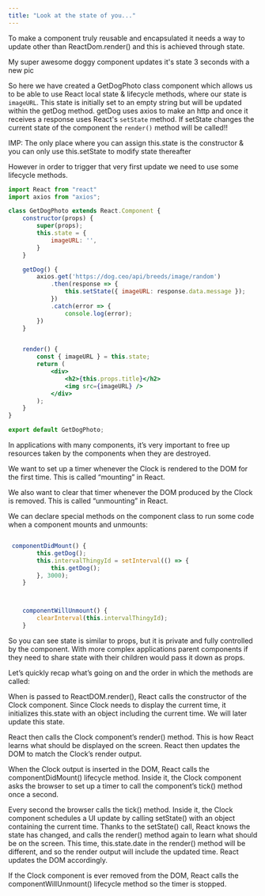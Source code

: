 ```yaml
---
title: "Look at the state of you..."
---
```


To make a component truly reusable and encapsulated it needs a way to update other than ReactDom.render() and this is
achieved through state.

My super awesome doggy component updates it's state 3 seconds with a new pic


So here we have created a GetDogPhoto class component which allows us to be able to use React local state & lifecycle methods,
where our state is `imageURL`.  This state is initially set to an empty string but will be updated within the getDog method.
getDog uses axios to make an http and once it receives a response uses React's `setState` method.
If setState changes the current state of the component the `render()` method will be called!!

IMP: The only place where you can assign this.state is the constructor & you can only use this.setState to modify state thereafter

However in order to trigger that very first update we need to use some lifecycle methods.

```jsx
import React from "react"
import axios from "axios";

class GetDogPhoto extends React.Component {
    constructor(props) {
        super(props);
        this.state = {
            imageURL: '',
        }
    }

    getDog() {
        axios.get('https://dog.ceo/api/breeds/image/random')
            .then(response => {
                this.setState({ imageURL: response.data.message });
            })
            .catch(error => {
                console.log(error);
        })
    }


    render() {
        const { imageURL } = this.state;
        return (
            <div>
                <h2>{this.props.title}</h2>
                <img src={imageURL} />
            </div>
        );
    }
}

export default GetDogPhoto;
```

In applications with many components, it’s very important to free up resources taken by the components when they are destroyed.

We want to set up a timer whenever the Clock is rendered to the DOM for the first time. This is called “mounting” in React.

We also want to clear that timer whenever the DOM produced by the Clock is removed. This is called “unmounting” in React.

We can declare special methods on the component class to run some code when a component mounts and unmounts:




```jsx

 componentDidMount() {
        this.getDog();
        this.intervalThingyId = setInterval(() => {
            this.getDog();
        }, 3000);
    }



    componentWillUnmount() {
        clearInterval(this.intervalThingyId);
    }

```

So you can see state is similar to props, but it is private and fully controlled by the component.  With more complex
applications parent components if they need to share state with their children would pass it down as props.


Let’s quickly recap what’s going on and the order in which the methods are called:

When <Clock /> is passed to ReactDOM.render(), React calls the constructor of the Clock component. Since Clock needs to display the current time, it initializes this.state with an object including the current time. We will later update this state.

React then calls the Clock component’s render() method. This is how React learns what should be displayed on the screen. React then updates the DOM to match the Clock’s render output.

When the Clock output is inserted in the DOM, React calls the componentDidMount() lifecycle method. Inside it, the Clock component asks the browser to set up a timer to call the component’s tick() method once a second.

Every second the browser calls the tick() method. Inside it, the Clock component schedules a UI update by calling setState() with an object containing the current time. Thanks to the setState() call, React knows the state has changed, and calls the render() method again to learn what should be on the screen. This time, this.state.date in the render() method will be different, and so the render output will include the updated time. React updates the DOM accordingly.

If the Clock component is ever removed from the DOM, React calls the componentWillUnmount() lifecycle method so the timer is stopped.






